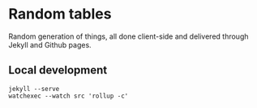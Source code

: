 # Random tables

Random generation of things, all done client-side and delivered through Jekyll and Github pages.

## Local development

```
jekyll --serve
watchexec --watch src 'rollup -c'
```